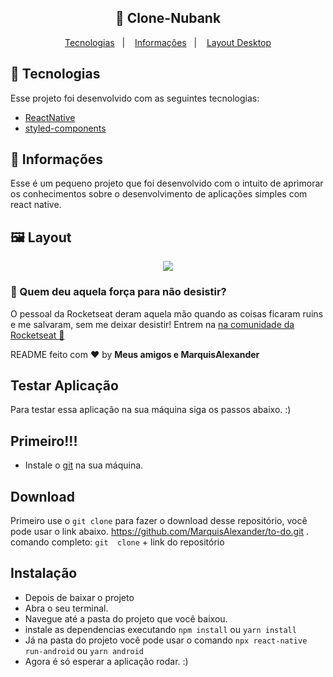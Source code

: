 <h2 align="center">
  🚀 Clone-Nubank
</h2>

<p align="center">
  <a href="#rocket-tecnologias">Tecnologias</a>&nbsp;&nbsp;&nbsp;|&nbsp;&nbsp;&nbsp;
  <a href="#-informações">Informações</a>&nbsp;&nbsp;&nbsp;|&nbsp;&nbsp;&nbsp;
  <a href="#-layoutdesktop">Layout Desktop</a>
</p>

## :rocket: Tecnologias

Esse projeto foi desenvolvido com as seguintes tecnologias:

- [ReactNative](https://reactnative.dev/)
- [styled-components](https://styled-components.com/)

## 🤔 Informações

Esse é um pequeno projeto que foi desenvolvido com o intuito de aprimorar os conhecimentos sobre o desenvolvimento de aplicações simples com react native.

## 🖼 Layout
<p align="center">
<img src="https://user-images.githubusercontent.com/51330232/112233737-b2658200-8c19-11eb-90b1-9eec67dc05d8.jpg">
</p>

### :muscle: Quem deu aquela força para não desistir?

O pessoal da Rocketseat deram aquela mão quando as coisas ficaram ruins e me salvaram, sem me deixar desistir!
Entrem na [na comunidade da Rocketseat :rocket:](https://discordapp.com/invite/gCRAFhc)

README feito com ❤️ by **Meus amigos e MarquisAlexander**


## Testar Aplicação

Para testar essa aplicação na sua máquina siga os passos abaixo. :)

## Primeiro!!!
- Instale o <a href="https://git-scm.com/">git</a> na sua máquina.

## Download
Primeiro use o `git clone` para fazer o download desse repositório, você pode usar o link abaixo.
https://github.com/MarquisAlexander/to-do.git .
comando completo: `git  clone` + link do repositório

## Instalação
- Depois de baixar o projeto
- Abra o seu terminal.
- Navegue até a pasta do projeto que você baixou.
- instale as dependencias executando `npm install` ou `yarn install`
- Já na pasta do projeto você pode usar o comando `npx react-native run-android` ou `yarn android`
- Agora é só esperar a aplicação rodar. :)
